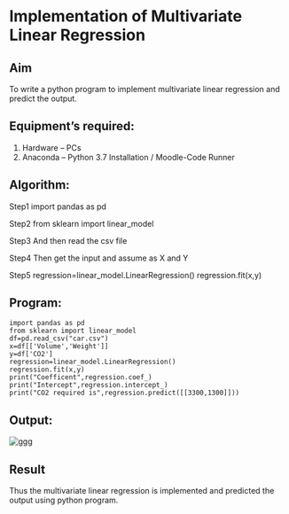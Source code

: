 # Implementation of Multivariate Linear Regression
## Aim
To write a python program to implement multivariate linear regression and predict the output.
## Equipment’s required:
1.	Hardware – PCs
2.	Anaconda – Python 3.7 Installation / Moodle-Code Runner
## Algorithm:
Step1
import pandas as pd

Step2
from sklearn import linear_model

Step3
And then read the csv file

Step4
Then get the input and assume as X and Y

Step5
regression=linear_model.LinearRegression() regression.fit(x,y)

## Program:
```
import pandas as pd
from sklearn import linear_model
df=pd.read_csv("car.csv")
x=df[['Volume','Weight']]
y=df['CO2']
regression=linear_model.LinearRegression()
regression.fit(x,y)
print("Coefficent",regression.coef_)
print("Intercept",regression.intercept_)
print("CO2 required is",regression.predict([[3300,1300]]))

```
## Output:
![ggg](https://github.com/user-attachments/assets/8c11fd36-445a-4492-acb8-d0151e7437ab)


## Result
Thus the multivariate linear regression is implemented and predicted the output using python program.
